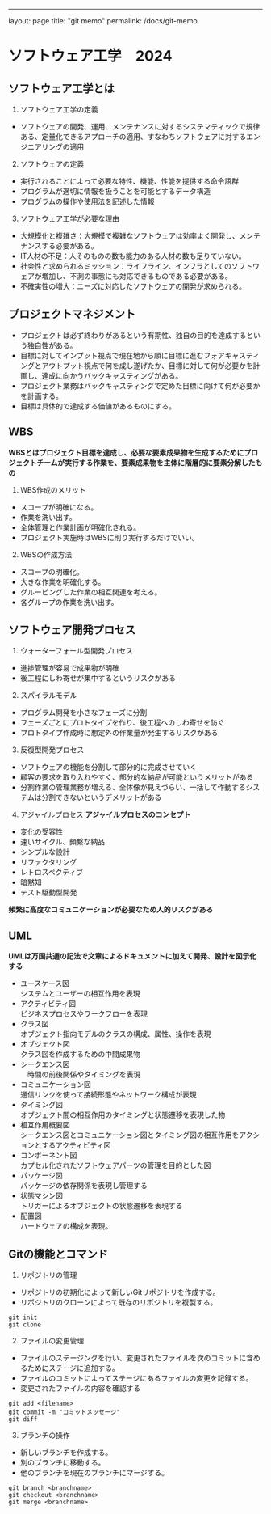 ---
layout: page
title: "git memo"
permalink: /docs/git-memo

# ソフトウェア工学　2024  

## ソフトウェア工学とは
1. ソフトウェア工学の定義
  - ソフトウェアの開発、運用、メンテナンスに対するシステマティックで規律ある、定量化できるアプローチの適用、すなわちソフトウェアに対するエンジニアリングの適用
2. ソフトウェアの定義
  - 実行されることによって必要な特性、機能、性能を提供する命令語群
  - プログラムが適切に情報を扱うことを可能とするデータ構造
  - プログラムの操作や使用法を記述した情報
3. ソフトウェア工学が必要な理由
  - 大規模化と複雑さ：大規模で複雑なソフトウェアは効率よく開発し、メンテナンスする必要がある。
  - IT人材の不足：人そのものの数も能力のある人材の数も足りていない。
  - 社会性と求められるミッション：ライフライン、インフラとしてのソフトウェアが増加し、不測の事態にも対応できるものである必要がある。
  - 不確実性の増大：ニーズに対応したソフトウェアの開発が求められる。

## プロジェクトマネジメント
  - プロジェクトは必ず終わりがあるという有期性、独自の目的を達成するという独自性がある。
  - 目標に対してインプット視点で現在地から順に目標に進むフォアキャスティングとアウトプット視点で何を成し遂げたか、目標に対して何が必要かを計画し、達成に向かうバックキャスティングがある。
  - プロジェクト業務はバックキャスティングで定めた目標に向けて何が必要かを計画する。
  - 目標は具体的で達成する価値があるものにする。

## WBS
**WBSとはプロジェクト目標を達成し、必要な要素成果物を生成するためにプロジェクトチームが実行する作業を、要素成果物を主体に階層的に要素分解したもの**
1. WBS作成のメリット
  - スコープが明確になる。
  - 作業を洗い出す。
  - 全体管理と作業計画が明確化される。
  - プロジェクト実施時はWBSに則り実行するだけでいい。
2. WBSの作成方法
  - スコープの明確化。
  - 大きな作業を明確化する。
  - グルーピングした作業の相互関連を考える。
  - 各グループの作業を洗い出す。

## ソフトウェア開発プロセス
1. ウォーターフォール型開発プロセス
  - 進捗管理が容易で成果物が明確
  - 後工程にしわ寄せが集中するというリスクがある
2. スパイラルモデル
  - プログラム開発を小さなフェーズに分割
  - フェーズごとにプロトタイプを作り、後工程へのしわ寄せを防ぐ
  - プロトタイプ作成時に想定外の作業量が発生するリスクがある
3. 反復型開発プロセス
  - ソフトウェアの機能を分割して部分的に完成させていく
  - 顧客の要求を取り入れやすく、部分的な納品が可能というメリットがある
  - 分割作業の管理業務が増える、全体像が見えづらい、一括して作動するシステムは分割できないというデメリットがある
4. アジャイルプロセス
**アジャイルプロセスのコンセプト**
  - 変化の受容性
  - 速いサイクル、頻繫な納品
  - シンプルな設計
  - リファクタリング
  - レトロスペクティブ
  - 暗黙知
  - テスト駆動型開発  
  
**頻繁に高度なコミュニケーションが必要なため人的リスクがある**
## UML
**UMLは万国共通の記法で文章によるドキュメントに加えて開発、設計を図示化する**
  - ユースケース図  
    システムとユーザーの相互作用を表現
  - アクティビティ図  
    ビジネスプロセスやワークフローを表現
  - クラス図  
    オブジェクト指向モデルのクラスの構成、属性、操作を表現
  - オブジェクト図  
    クラス図を作成するための中間成果物
  - シークエンス図  
   　時間の前後関係やタイミングを表現
  - コミュニケーション図  
    通信リンクを使って接続形態やネットワーク構成が表現
  - タイミング図  
    オブジェクト間の相互作用のタイミングと状態遷移を表現した物
  - 相互作用概要図  
    シークエンス図とコミュニケーション図とタイミング図の相互作用をアクションとするアクティビティ図
  - コンポーネント図  
    カプセル化されたソフトウェアパーツの管理を目的とした図
  - パッケージ図  
    パッケージの依存関係を表現し管理する
  - 状態マシン図  
    トリガーによるオブジェクトの状態遷移を表現する
  - 配置図  
    ハードウェアの構成を表現。

## Gitの機能とコマンド
1. リポジトリの管理  
  - リポジトリの初期化によって新しいGitリポジトリを作成する。
  - リポジトリのクローンによって既存のリポジトリを複製する。
  ```
  git init  
  git clone 
  ```
2. ファイルの変更管理
  - ファイルのステージングを行い、変更されたファイルを次のコミットに含めるためにステージに追加する。
  - ファイルのコミットによってステージにあるファイルの変更を記録する。
  - 変更されたファイルの内容を確認する
  ```
  git add <filename>
  git commit -m "コミットメッセージ"
  git diff
  ```
3. ブランチの操作
  - 新しいブランチを作成する。
  - 別のブランチに移動する。
  - 他のブランチを現在のブランチにマージする。
  ```
  git branch <branchname>
  git checkout <branchname>
  git merge <branchname>
  ```